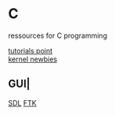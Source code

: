 # C
ressources for C programming

<a href="https://www.tutorialspoint.com/cprogramming/index.htm">tutorials point</a> <br>
[kernel newbies](https://kernelnewbies.org/)

GUI|
------
[SDL](https://www.libsdl.org/)
[FTK](https://www.gtk.org/)
